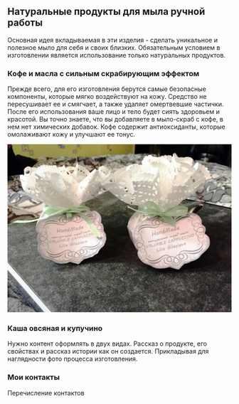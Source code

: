 ## Натуральные продукты для мыла ручной работы

Основная идея вкладываемая в эти изделия - сделать уникальное и полезное мыло для себя и своих близких. Обязательным условием в изготовлении является использование только натуральных продуктов. 

### Кофе и масла с сильным скрабирующим эффектом

Прежде всего, для его изготовления берутся самые безопасные компоненты, которые мягко воздействуют на кожу. Средство не пересушивает ее и смягчает, а также удаляет омертвевшие частички. После его использования ваше лицо и тело будет сиять здоровьем и красотой. Вы точно знаете, что вы добавляете в мыло-скраб с кофе, в нем нет химических добавок. Кофе содержит антиоксиданты, которые омолаживают кожу и улучшают ее тонус.

![Valuable](images/valuable_cappuchino.jpg)


### Каша овсяная и купучино

Нужно контент оформлять в двух видах. Рассказ о продукте, его свойствах и рассказ истории как он создается. Прикладывая для наглядности фото процесса изготовления. 

### Мои контакты

Перечисление контактов


